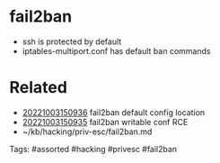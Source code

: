 # fail2ban
- ssh is protected by default
- iptables-multiport.conf has default ban commands

# Related
- [20221003150936](/zet/20221003150936/README.md) fail2ban default config location
- [20221003150935](/zet/20221003150935/README.md) fail2ban writable conf RCE
- ~/kb/hacking/priv-esc/fail2ban.md

Tags:
    #assorted #hacking #privesc #fail2ban
